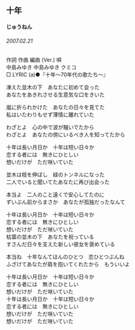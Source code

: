 ## 十年
#### じゅうねん
###### 2007.02.21


作詞  作曲  編曲 (Ver.)   唄   
中島みゆき   中島みゆき       クミコ   
□ LYRIC (a)●『十年～70年代の歌たち～』   
   
凍えた並木の下　あなたに初めて会った   
あなたをあきれさせる生意気な口をきいた   
   
嵐に折られかけた　あなたの日々を見てた   
私はいたわりもせず薄情に離れていた   
   
わざとよ　心の中で波が騒いでたから   
わざとよ　あなたの傍にいるべき人を知ってたから   
   
十年は長い月日か　十年は短い日々か   
恋する者には　無きにひとしい   
想いだけが　ただ咲いていた   
   
   
並木は枝を伸ばし　緑のトンネルになった   
二人でいると聞いてたあなたに再び出会った   
   
本当よ　二人のこと遠くで安心してたのに   
ずいぶん前からまさか　あなたが孤独だったなんて   
   
十年は長い月日か　十年は短い日々か   
恋する者には　無きにひとしい   
想いだけが　ただ咲いていた   
枯葉の並木の下　あなたを祝っている   
すさんだ日々を支えた新しい彼女を褒めている   
   
本当ね　十年なんてほんのひとつ　恋ひとつぶんね   
ふざけてあなたが肩を抱いてくれたから　もういいよ   
   
十年は長い月日か　十年は短い日々か   
恋する者には　無きにひとしい   
想いだけが　ただ咲いていた   
十年は長い月日か　十年は短い日々か   
恋する者には　無きにひとしい   
想いだけが　ただ咲いていた   
想いだけが　ただ咲いていた   